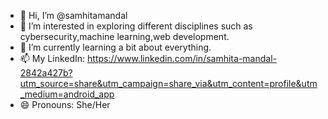 - 👋 Hi, I’m @samhitamandal
- 👀 I’m interested in exploring different disciplines such as cybersecurity,machine learning,web development.
- 🌱 I’m currently learning a bit about everything.
- 📫 My LinkedIn: https://www.linkedin.com/in/samhita-mandal-2842a427b?utm_source=share&utm_campaign=share_via&utm_content=profile&utm_medium=android_app
- 😄 Pronouns: She/Her

<!---
samhitamandal/samhitamandal is a ✨ special ✨ repository because its `README.md` (this file) appears on your GitHub profile.
You can click the Preview link to take a look at your changes.
--->
